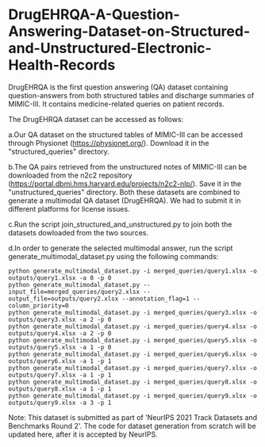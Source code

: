 # DrugEHRQA-A-Question-Answering-Dataset-on-Structured-and-Unstructured-Electronic-Health-Records
DrugEHRQA is the first question answering (QA) dataset containing question-answers from both structured tables and discharge summaries of MIMIC-III. It contains medicine-related queries on patient records.

The DrugEHRQA dataset can be accessed as follows:

a.Our QA dataset on the structured tables of MIMIC-III can be accessed through Physionet (https://physionet.org/). Download it    in the "structured_queries" directory. 

b.The QA pairs retrieved from the unstructured notes of MIMIC-III can be downloaded from the n2c2 repository (https://portal.dbmi.hms.harvard.edu/projects/n2c2-nlp/). Save it in the "unstructured_queries" directory.
 Both these datasets are combined to generate a multimodal QA dataset (DrugEHRQA). We had to submit it in different platforms for license issues. 

c.Run the script join_structured_and_unstructured.py to join both the datasets dowloaded from the two sources.

d.In order to generate the selected multimodal answer, run the script generate_multimodal_dataset.py using the following commands: 

    python generate_multimodal_dataset.py -i merged_queries/query1.xlsx -o outputs/query1.xlsx -a 0 -p 0
    python generate_multimodal_dataset.py --input_file=merged_queries/query2.xlsx --output_file=outputs/query2.xlsx --annotation_flag=1 --column_priority=0
    python generate_multimodal_dataset.py -i merged_queries/query3.xlsx -o outputs/query3.xlsx -a 2 -p 0
    python generate_multimodal_dataset.py -i merged_queries/query4.xlsx -o outputs/query4.xlsx -a 2 -p 0
    python generate_multimodal_dataset.py -i merged_queries/query5.xlsx -o outputs/query5.xlsx -a 1 -p 0
    python generate_multimodal_dataset.py -i merged_queries/query6.xlsx -o outputs/query6.xlsx -a 1 -p 1
    python generate_multimodal_dataset.py -i merged_queries/query7.xlsx -o outputs/query7.xlsx -a 1 -p 1
    python generate_multimodal_dataset.py -i merged_queries/query8.xlsx -o outputs/query8.xlsx -a 1 -p 1
    python generate_multimodal_dataset.py -i merged_queries/query9.xlsx -o outputs/query9.xlsx -a 3 -p 1

Note: This dataset is submitted as part of 'NeurIPS 2021 Track Datasets and Benchmarks Round 2'. The code for dataset generation from scratch will be updated here, after it is accepted by NeurIPS. 